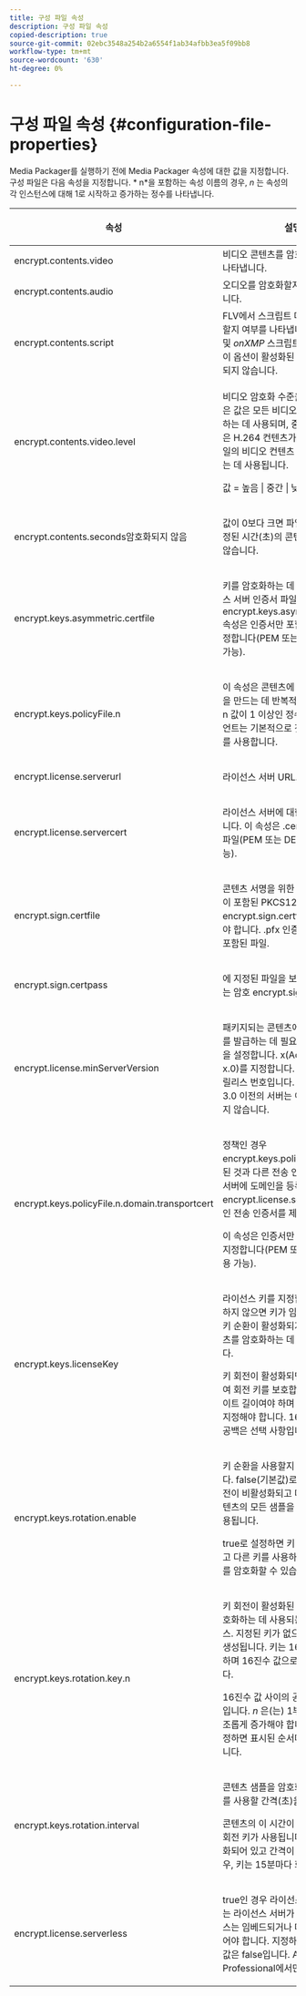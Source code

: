 ```yaml
---
title: 구성 파일 속성
description: 구성 파일 속성
copied-description: true
source-git-commit: 02ebc3548a254b2a6554f1ab34afbb3ea5f09bb8
workflow-type: tm+mt
source-wordcount: '630'
ht-degree: 0%

---
```


# 구성 파일 속성 {#configuration-file-properties}

Media Packager를 실행하기 전에 Media Packager 속성에 대한 값을 지정합니다. 구성 파일은 다음 속성을 지정합니다. * n*을 포함하는 속성 이름의 경우, *n* 는 속성의 각 인스턴스에 대해 1로 시작하고 증가하는 정수를 나타냅니다.

<table frame="all" colsep="1" rowsep="1" class="+ topic/table adobe-d/table " id="table_dx4_mpy_n4"> 
 <thead class="- topic/thead "> 
  <tr rowsep="1" class="- topic/row "> 
   <th colname="1" class="- topic/entry entry"> <p class="- topic/p ">속성 </p> </th> 
   <th colname="2" class="- topic/entry entry"> <p class="- topic/p ">설명 </p> </th> 
  </tr> 
 </thead>
 <tbody class="- topic/tbody "> 
  <tr rowsep="1" class="- topic/row "> 
   <td colname="1" class="- topic/entry "><span class="codeph"> encrypt.contents.video</span> </td> 
   <td colname="2" class="- topic/entry "> 비디오 콘텐츠를 암호화할지 여부를 나타냅니다. </td> 
  </tr> 
  <tr rowsep="1" class="- topic/row "> 
   <td colname="1" class="- topic/entry "><span class="codeph"> encrypt.contents.audio</span> </td> 
   <td colname="2" class="- topic/entry "> 오디오를 암호화할지 여부를 나타냅니다. </td> 
  </tr> 
  <tr rowsep="1" class="- topic/row "> 
   <td colname="1" class="- topic/entry "><span class="codeph"> encrypt.contents.script</span> </td> 
   <td colname="2" class="- topic/entry ">FLV에서 스크립트 데이터를 암호화할지 여부를 나타냅니다. <i class="+ topic/ph hi-d/i ">메타데이터</i> 및 <i class="+ topic/ph hi-d/i ">onXMP</i> 스크립트 데이터 태그는 이 옵션이 활성화된 경우에도 암호화되지 않습니다. </td> 
  </tr> 
  <tr rowsep="1" class="- topic/row "> 
   <td colname="1" class="- topic/entry "><span class="codeph"> encrypt.contents.video.level</span> </td> 
   <td colname="2" class="- topic/entry "> <p class="- topic/p ">비디오 암호화 수준을 나타냅니다. 높은 값은 모든 비디오 컨텐츠를 암호화하는 데 사용되며, 중간 값과 낮은 값은 H.264 컨텐츠가 포함된 F4V 파일의 비디오 컨텐츠 부분을 암호화하는 데 사용됩니다. </p> <p class="- topic/p ">값 = <span class="codeph"> 높음 | 중간 | 낮음</span> </p> </td> 
  </tr> 
  <tr rowsep="1" class="- topic/row "> 
   <td colname="1" class="- topic/entry "><span class="codeph"> encrypt.contents.seconds암호화되지 않음</span> </td> 
   <td colname="2" class="- topic/entry "> <p class="- topic/p ">값이 0보다 크면 파일 시작 부분에 지정된 시간(초)의 콘텐츠가 암호화되지 않습니다. </p> </td> 
  </tr> 
  <tr rowsep="1" class="- topic/row "> 
   <td colname="1" class="- topic/entry "><span class="codeph"> encrypt.keys.asymmetric.certfile</span> </td> 
   <td colname="2" class="- topic/entry "> <p class="- topic/p ">키를 암호화하는 데 사용되는 라이선스 서버 인증서 파일입니다. 다음 <span class="codeph"> encrypt.keys.asymmetric.certfile</span> 속성은 인증서만 포함하는 파일을 지정합니다(PEM 또는 DER 형식 허용 가능). </p> </td> 
  </tr> 
  <tr rowsep="1" class="- topic/row "> 
   <td colname="1" class="- topic/entry "><span class="+ topic/ph pr-d/codeph codeph">encrypt.keys.policyFile.n</span> </td> 
   <td colname="2" class="- topic/entry "> <p class="- topic/p ">이 속성은 콘텐츠에 적용할 정책 목록을 만드는 데 반복적으로 사용됩니다. <span class="codeph"> n</span> 값이 1 이상인 정수입니다. 클라이언트는 기본적으로 첫 번째 인스턴스를 사용합니다. </p> </td> 
  </tr> 
  <tr rowsep="1" class="- topic/row "> 
   <td colname="1" class="- topic/entry "><span class="codeph"> encrypt.license.serverurl</span> </td> 
   <td colname="2" class="- topic/entry "> <p class="- topic/p ">라이선스 서버 URL. </p> </td> 
  </tr> 
  <tr rowsep="1" class="- topic/row "> 
   <td colname="1" class="- topic/entry "><span class="codeph"> encrypt.license.servercert</span> </td> 
   <td colname="2" class="- topic/entry "> <p class="- topic/p ">라이선스 서버에 대한 전송 인증서입니다. 이 속성은 <span class="filepath"> .cer</span> 인증서만 포함된 파일(PEM 또는 DER 형식 허용 가능). </p> </td> 
  </tr> 
  <tr rowsep="1" class="- topic/row "> 
   <td colname="1" class="- topic/entry "><span class="codeph"> encrypt.sign.certfile</span> </td> 
   <td colname="2" class="- topic/entry "> <p class="- topic/p ">콘텐츠 서명을 위한 패키지 자격 증명이 포함된 PKCS12 파일. 다음 <span class="codeph"> encrypt.sign.certfile</span> 을(를) 참조해야 합니다. <span class="filepath"> .pfx</span> 인증서 및 개인 키가 포함된 파일. </p> </td> 
  </tr> 
  <tr rowsep="1" class="- topic/row "> 
   <td colname="1" class="- topic/entry "><span class="codeph"> encrypt.sign.certpass</span> </td> 
   <td colname="2" class="- topic/entry "> <p class="- topic/p ">에 지정된 파일을 보호하는 데 사용되는 암호 <span class="codeph"> encrypt.sign.certfile</span>. </p> </td> 
  </tr> 
  <tr rowsep="1" class="- topic/row "> 
   <td colname="1" class="- topic/entry "><span class="codeph"> encrypt.license.minServerVersion</span> </td> 
   <td colname="2" class="- topic/entry "> <p class="- topic/p ">패키지되는 콘텐츠에 대한 라이선스를 발급하는 데 필요한 최소 서버 버전을 설정합니다. x(Adobe 액세스 x.0)를 지정합니다. 여기서 x는 주요 릴리스 번호입니다. Adobe 액세스 3.0 이전의 서버는 이 설정을 지원하지 않습니다. </p> </td> 
  </tr> 
  <tr rowsep="1" class="- topic/row "> 
   <td colname="1" class="- topic/entry "><span class="codeph">encrypt.keys.policyFile.n.domain.transportcert</span> </td> 
   <td colname="2" class="- topic/entry "> <p class="- topic/p ">정책인 경우 <span class="+ topic/ph pr-d/codeph codeph"> encrypt.keys.policyFile.n</span> 에 지정된 것과 다른 전송 인증서를 사용하는 서버에 도메인을 등록해야 합니다. <span class="+ topic/ph pr-d/codeph codeph"> encrypt.license.servercert</span>, 도메인 전송 인증서를 제공해야 합니다. </p> <p class="- topic/p ">이 속성은 인증서만 포함하는 파일을 지정합니다(PEM 또는 DER 형식 허용 가능). </p> </td> 
  </tr> 
  <tr rowsep="1" class="- topic/row "> 
   <td colname="1" class="- topic/entry "><span class="codeph"> encrypt.keys.licenseKey</span> </td> 
   <td colname="2" class="- topic/entry "> <p class="- topic/p ">라이선스 키를 지정합니다. 키를 지정하지 않으면 키가 임의로 생성됩니다. 키 순환이 활성화되지 않은 경우 콘텐츠를 암호화하는 데 사용되는 키입니다. </p> <p class="- topic/p ">키 회전이 활성화되면 이 키를 사용하여 회전 키를 보호합니다. 키는 16바이트 길이여야 하며 16진수 값으로 지정해야 합니다. 16진수 값 사이의 공백은 선택 사항입니다. </p> </td> 
  </tr> 
  <tr rowsep="1" class="- topic/row "> 
   <td colname="1" class="- topic/entry "><span class="codeph"> encrypt.keys.rotation.enable</span> </td> 
   <td colname="2" class="- topic/entry "> <p class="- topic/p ">키 순환을 사용할지 여부를 지정합니다. false(기본값)로 설정하면 키 회전이 비활성화되고 마스터 CEK가 콘텐츠의 모든 샘플을 암호화하는 데 사용됩니다. </p> <p class="- topic/p ">true로 설정하면 키 회전이 활성화되고 다른 키를 사용하여 콘텐츠의 일부를 암호화할 수 있습니다. </p> </td> 
  </tr> 
  <tr rowsep="1" class="- topic/row "> 
   <td colname="1" class="- topic/entry "><span class="codeph">encrypt.keys.rotation.key.n</span> </td> 
   <td colname="2" class="- topic/entry "> <p class="- topic/p ">키 회전이 활성화된 경우 콘텐츠를 암호화하는 데 사용되는 회전된 키 시퀀스. 지정된 키가 없으면 키가 임의로 생성됩니다. 키는 16바이트 길이여야 하며 16진수 값으로 지정해야 합니다. </p> <p class="- topic/p ">16진수 값 사이의 공백은 선택 사항입니다. <i class="+ topic/ph hi-d/i ">n</i> 은(는) 1부터 시작하여 단조롭게 증가해야 합니다. 여러 키를 지정하면 표시된 순서대로 키가 순환됩니다. </p> </td> 
  </tr> 
  <tr rowsep="1" class="- topic/row "> 
   <td colname="1" class="- topic/entry "><span class="codeph"> encrypt.keys.rotation.interval</span> </td> 
   <td colname="2" class="- topic/entry "> <p class="- topic/p ">콘텐츠 샘플을 암호화하는 데 순환 키를 사용할 간격(초)을 지정합니다. </p> <p class="- topic/p ">콘텐츠의 이 시간이 암호화되면 다음 회전 키가 사용됩니다. 키 회전이 활성화되어 있고 간격이 지정되지 않은 경우, 키는 15분마다 회전됩니다. </p> </td> 
  </tr> 
  <tr rowsep="0" class="- topic/row "> 
   <td colname="1" class="- topic/entry "><span class="codeph"> encrypt.license.serverless</span> </td> 
   <td colname="2" class="- topic/entry "> <p class="- topic/p ">true인 경우 라이선스를 가져올 수 있는 라이선스 서버가 없습니다. 라이센스는 임베드되거나 대역 외로 획득되어야 합니다. 지정하지 않은 경우 기본값은 false입니다. Adobe Access Professional에서만 지원됩니다. </p> </td> 
  </tr> 
 </tbody> 
</table>
